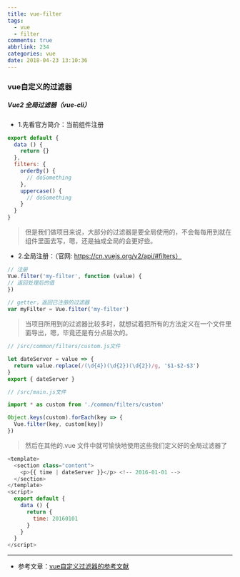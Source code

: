 ```yaml
---
title: vue-filter
tags:
  - vue
  - filter
comments: true
abbrlink: 234
categories: vue
date: 2018-04-23 13:10:36
---
```



### vue自定义的过滤器

##### Vue2 全局过滤器（vue-cli）

- 1.先看官方简介：当前组件注册
```javascript
export default {
  data () {
    return {}
  },
  filters: {
    orderBy() {
      // doSomething
    },
    uppercase() {
      // doSomething
    }
  }
}
```
> 但是我们做项目来说，大部分的过滤器是要全局使用的，不会每每用到就在组件里面去写，嗯，还是抽成全局的会更好些。  

<!-- more -->

- 2.全局注册：（官网: https://cn.vuejs.org/v2/api/#filters）
```javascript
// 注册
Vue.filter('my-filter', function (value) {
// 返回处理后的值
})
 
// getter，返回已注册的过滤器
var myFilter = Vue.filter('my-filter')
```
> 当项目所用到的过滤器比较多时，就想试着把所有的方法定义在一个文件里面导出，嗯，毕竟还是有分点层次的。  

```javascript
// /src/common/filters/custom.js文件

let dateServer = value => {
  return value.replace(/(\d{4})(\d{2})(\d{2})/g, '$1-$2-$3')
}
export { dateServer }
```

```javascript
// /src/main.js文件

import * as custom from './common/filters/custom'

Object.keys(custom).forEach(key => {
  Vue.filter(key, custom[key])
})
```

> 然后在其他的.vue 文件中就可愉快地使用这些我们定义好的全局过滤器了  

```javascript
<template>
  <section class="content">
    <p>{{ time | dateServer }}</p> <!-- 2016-01-01 -->
  </section>
</template>
<script>
  export default {
    data () {
      return {
        time: 20160101
      }
    }
  }
</script>
```

---  
- 参考文章：[vue自定义过滤器的参考文献](http://www.cnblogs.com/xiterjia/p/6701324.html)

